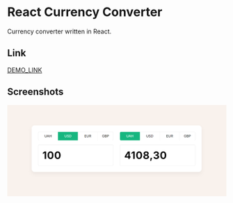# React Currency Converter

Currency converter written in React.

## Link

[DEMO_LINK](https://boikoua.github.io/react_currency-conventer/)

## Screenshots

![Example](./converter.png)
